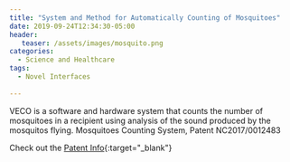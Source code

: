 ```yaml
---
title: "System and Method for Automatically Counting of Mosquitoes"
date: 2019-09-24T12:34:30-05:00
header:
   teaser: /assets/images/mosquito.png
categories:
  - Science and Healthcare
tags:
  - Novel Interfaces
  
---
```

VECO is a software and hardware system that counts the number of 
mosquitoes in a recipient using analysis of the sound produced by the mosquitos flying. 
Mosquitoes Counting System, Patent NC2017/0012483

Check out the [Patent Info][URL]{:target="_blank"} 

[URL]: http://sipi.sic.gov.co/sipi/Extra/IP/Mutual/Browse.aspx?sid=637118634441553423


